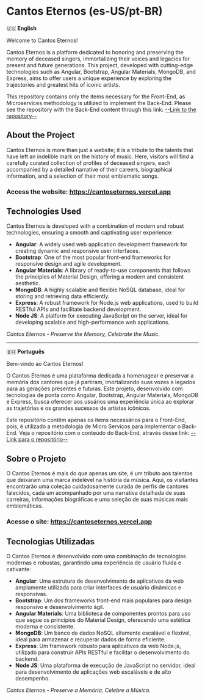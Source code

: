 # Cantos Eternos (es-US/pt-BR)

🇺🇸 **English**

Welcome to Cantos Eternos!

Cantos Eternos is a platform dedicated to honoring and preserving the memory of deceased singers, immortalizing their voices and legacies for present and future generations. This project, developed with cutting-edge technologies such as Angular, Bootstrap, Angular Materials, MongoDB, and Express, aims to offer users a unique experience by exploring the trajectories and greatest hits of iconic artists.

This repository contains only the items necessary for the Front-End, as Microservices methodology is utilized to implement the Back-End. Please see the repository with the Back-End content through this link:
[--Link to the repository--](https://github.com/pedrohvenancio/cantos-eternos-api)

## About the Project

Cantos Eternos is more than just a website; it is a tribute to the talents that have left an indelible mark on the history of music. Here, visitors will find a carefully curated collection of profiles of deceased singers, each accompanied by a detailed narrative of their careers, biographical information, and a selection of their most emblematic songs.

### Access the website: https://cantoseternos.vercel.app

## Technologies Used

Cantos Eternos is developed with a combination of modern and robust technologies, ensuring a smooth and captivating user experience:

- **Angular**: A widely used web application development framework for creating dynamic and responsive user interfaces.
- **Bootstrap**: One of the most popular front-end frameworks for responsive design and agile development.
- **Angular Materials**: A library of ready-to-use components that follows the principles of Material Design, offering a modern and consistent aesthetic.
- **MongoDB**: A highly scalable and flexible NoSQL database, ideal for storing and retrieving data efficiently.
- **Express**: A robust framework for Node.js web applications, used to build RESTful APIs and facilitate backend development.
- **Node JS**: A platform for executing JavaScript on the server, ideal for developing scalable and high-performance web applications.

*Cantos Eternos - Preserve the Memory, Celebrate the Music.*

----

🇧🇷 **Português**

Bem-vindo ao Cantos Eternos!

O Cantos Eternos é uma plataforma dedicada a homenagear e preservar a memória dos cantores que já partiram, imortalizando suas vozes e legados para as gerações presentes e futuras. Este projeto, desenvolvido com tecnologias de ponta como Angular, Bootstrap, Angular Materials, MongoDB e Express, busca oferecer aos usuários uma experiência única ao explorar as trajetórias e os grandes sucessos de artistas icônicos.

Este repositório contêm apenas os items necessários para o Front-End, pois, é utilizado a metodologia de Micro Serviços para implementar o Back-End.
Veja o repositório com o conteúdo do Back-End, através desse link:
[--Link para o repositório--](https://github.com/pedrohvenancio/cantos-eternos-api)

## Sobre o Projeto

O Cantos Eternos é mais do que apenas um site, é um tributo aos talentos que deixaram uma marca indelével na história da música. Aqui, os visitantes encontrarão uma coleção cuidadosamente curada de perfis de cantores falecidos, cada um acompanhado por uma narrativa detalhada de suas carreiras, informações biográficas e uma seleção de suas músicas mais emblemáticas.

### Acesse o site: https://cantoseternos.vercel.app

## Tecnologias Utilizadas

O Cantos Eternos é desenvolvido com uma combinação de tecnologias modernas e robustas, garantindo uma experiência de usuário fluida e cativante:

- **Angular**: Uma estrutura de desenvolvimento de aplicativos da web amplamente utilizada para criar interfaces de usuário dinâmicas e responsivas.
- **Bootstrap**: Um dos frameworks front-end mais populares para design responsivo e desenvolvimento ágil.
- **Angular Materials**: Uma biblioteca de componentes prontos para uso que segue os princípios do Material Design, oferecendo uma estética moderna e consistente.
- **MongoDB**: Um banco de dados NoSQL altamente escalável e flexível, ideal para armazenar e recuperar dados de forma eficiente.
- **Express**: Um framework robusto para aplicativos da web Node.js, utilizado para construir APIs RESTful e facilitar o desenvolvimento do backend.
- **Node JS**: Uma plataforma de execução de JavaScript no servidor, ideal para desenvolvimento de aplicações web escaláveis e de alto desempenho.

*Cantos Eternos - Preserve a Memória, Celebre a Música.*

